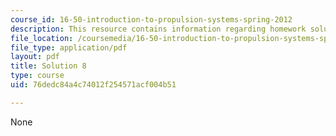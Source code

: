 ```yaml
---
course_id: 16-50-introduction-to-propulsion-systems-spring-2012
description: This resource contains information regarding homework solution 8.
file_location: /coursemedia/16-50-introduction-to-propulsion-systems-spring-2012/76dedc84a4c74012f254571acf004b51_MIT16_50S12_sol8.pdf
file_type: application/pdf
layout: pdf
title: Solution 8
type: course
uid: 76dedc84a4c74012f254571acf004b51

---
```

None